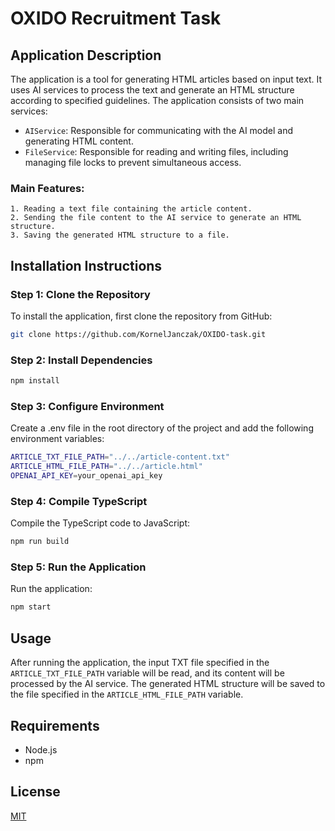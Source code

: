 # OXIDO Recruitment Task

## Application Description

The application is a tool for generating HTML articles based on input text. It uses AI services to process the text and generate an HTML structure according to specified guidelines. The application consists of two main services:
- `AIService`: Responsible for communicating with the AI model and generating HTML content.
- `FileService`: Responsible for reading and writing files, including managing file locks to prevent simultaneous access.

### Main Features:
    1. Reading a text file containing the article content.
    2. Sending the file content to the AI service to generate an HTML structure.
    3. Saving the generated HTML structure to a file.

## Installation Instructions

### Step 1: Clone the Repository

To install the application, first clone the repository from GitHub:
```sh
git clone https://github.com/KornelJanczak/OXIDO-task.git
```

### Step 2: Install Dependencies

```sh
npm install
```

### Step 3: Configure Environment
Create a .env file in the root directory of the project and add the following environment variables:
```sh
ARTICLE_TXT_FILE_PATH="../../article-content.txt"
ARTICLE_HTML_FILE_PATH="../../article.html"
OPENAI_API_KEY=your_openai_api_key
```

### Step 4: Compile TypeScript 
Compile the TypeScript code to JavaScript:
```sh
npm run build
```

### Step 5: Run the Application
Run the application:
```sh
npm start
```

## Usage
After running the application, the input TXT file specified in the ```ARTICLE_TXT_FILE_PATH``` variable will be read, and its content will be processed by the AI service. The generated HTML structure will be saved to the file specified in the ```ARTICLE_HTML_FILE_PATH``` variable.

## Requirements
 - Node.js
 - npm

## License

[MIT](https://choosealicense.com/licenses/mit/)
